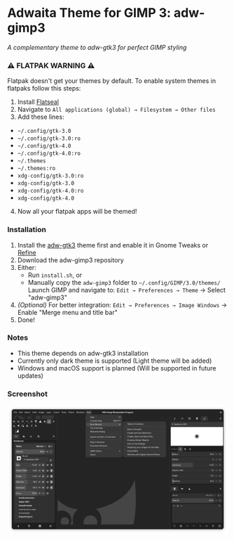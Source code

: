 # Adwaita Theme for GIMP 3: adw-gimp3

_A complementary theme to adw-gtk3 for perfect GIMP styling_

### ⚠️ FLATPAK WARNING ⚠️
Flatpak doesn't get your themes by default. To enable system themes in flatpaks follow this steps:

1. Install [Flatseal](https://flathub.org/apps/com.github.tchx84.Flatseal)
2. Navigate to `All applications (global) → Filesystem → Other files`
3. Add these lines: 	
- `~/.config/gtk-3.0`
- `~/.config/gtk-3.0:ro`
- `~/.config/gtk-4.0`
- `~/.config/gtk-4.0:ro`
- `~/.themes`
- `~/.themes:ro`
- `xdg-config/gtk-3.0:ro`
- `xdg-config/gtk-3.0`
- `xdg-config/gtk-4.0:ro`
- `xdg-config/gtk-4.0`
4. Now all your flatpak apps will be themed!

### Installation

1. Install the [adw-gtk3](https://github.com/lassekongo83/adw-gtk3) theme first and enable it in Gnome Tweaks or [Refine](https://flathub.org/apps/page.tesk.Refine)
2. Download the adw-gimp3 repository
3. Either:
   - Run `install.sh`, or
   - Manually copy the `adw-gimp3` folder to `~/.config/GIMP/3.0/themes/`
Launch GIMP and navigate to:
   `Edit → Preferences → Theme` → Select "adw-gimp3"
5. *(Optional)* For better integration:
   `Edit → Preferences → Image Windows` → Enable "Merge menu and title bar"
6. Done!

### Notes
- This theme depends on adw-gtk3 installation
- Currently only dark theme is supported (Light theme will be added)
- Windows and macOS support is planned (Will be supported in future updates)

### Screenshot
![Theme preview](preview-dark.png)
